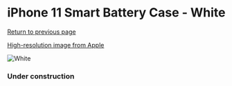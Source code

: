 # iPhone 11 Smart Battery Case - White

[Return to previous page](/iphone_xr)

[High-resolution image from Apple](https://store.storeimages.cdn-apple.com/8756/as-images.apple.com/is/MWVJ2?wid=4500&hei=4500&fmt=png)

<div style="width: 384px"><img src="/everyphone/MWVJ2.png" alt="White"></div>

### Under construction
